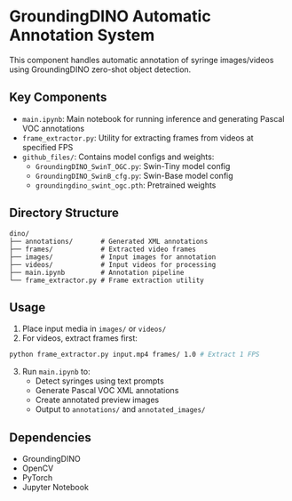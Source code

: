 # GroundingDINO Automatic Annotation System

This component handles automatic annotation of syringe images/videos using GroundingDINO zero-shot object detection.

## Key Components

- `main.ipynb`: Main notebook for running inference and generating Pascal VOC annotations
- `frame_extractor.py`: Utility for extracting frames from videos at specified FPS
- `github_files/`: Contains model configs and weights:
  - `GroundingDINO_SwinT_OGC.py`: Swin-Tiny model config 
  - `GroundingDINO_SwinB_cfg.py`: Swin-Base model config
  - `groundingdino_swint_ogc.pth`: Pretrained weights

## Directory Structure
```
dino/
├── annotations/       # Generated XML annotations
├── frames/            # Extracted video frames
├── images/            # Input images for annotation
├── videos/            # Input videos for processing
├── main.ipynb         # Annotation pipeline
└── frame_extractor.py # Frame extraction utility
```

## Usage

1. Place input media in `images/` or `videos/`
2. For videos, extract frames first:
```bash
python frame_extractor.py input.mp4 frames/ 1.0 # Extract 1 FPS
```
3. Run `main.ipynb` to:
   - Detect syringes using text prompts
   - Generate Pascal VOC XML annotations
   - Create annotated preview images
   - Output to `annotations/` and `annotated_images/`

## Dependencies
- GroundingDINO
- OpenCV
- PyTorch
- Jupyter Notebook
